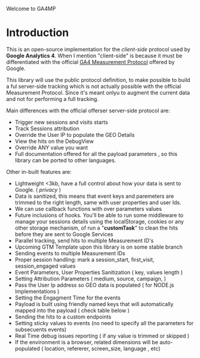 Welcome to GA4MP

# Introduction
 

This is an open-source implementation for the *client-side* protocol used by **Google Analytics 4**. When I mention "client-side" is because it must be differentiated with the official [GA4 Measurement Protocol](https://developers.google.com/analytics/devguides/collection/protocol/ga4) offered by Google.

This library will use the public protocol definition, to make possible to build a ful server-side tracking which is not actually possible with the official Measurement Protocol. Since it's meant onlyu to augment the current data and not for performing a full tracking.

Main differences with the official offerser server-side protocol are:

 - Trigger new sessions and visits starts
 - Track Sessions attribution
 - Override the User IP to populate the GEO Details
 - View the hits on the DebugView
 - Override ANY value you want
 - Full documentation offered for all the payload parameters , so this library can be ported to other languages.


Other in-built features are:

 - Lightweight <3kb, have a full control about how your data is sent to Google. ( *privacy*  )
 - Data is sanitized, this means that event keys and paremeters are trimmed to the right length, same with user properties and user Ids. 
 - We can use callback functions with over parameters values
 - Future inclusions of hooks. You'll be able to run some middleware to manage your sessions details using the localStorage, cookies or any other storage mechanism, of run a "**customTask**" to clean the hits before they are sent to Google Services
 - Parallel tracking, send hits to multiple Measurement ID's
 - Upcoming GTM Template upon this library is on some stable branch
 - Sending events to multiple Measurement IDs
      <li>Proper session handling: mark a session_start, first_visit, session_engaged values</li>
      <li>Event Parameters, User Properties Sanitization ( key, values length )</li>
      <li>Setting Attribution Parameters ( medium, source, campaign, )</li>
      <li>Pass the User Ip address so GEO data is populated ( for NODE.js Implementations )</li>
      <li>Setting the Engagment Time for the events</li>
      <li>Payload is built using friendly named keys that will automatically mapped into the payload ( check table below )</li>
      <li>Sending the hits to a custom endpoints</li>
      <li>Setting sticky values to events (no need to specify all the parameters for subsecuents events)</li>
      <li>Real Time debug issues reporting ( if any value is trimmed or skipped )</li>
      <li>If the environment is a browser, related dimensions will be auto-populated ( location, refererer, screen_size, language , etc)</li>